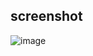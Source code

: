 ## screenshot

![image](https://github.com/lwvoid/front-end-demo/blob/master/20180630-circle-offset-alone-line/screenshot.png)
